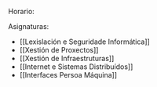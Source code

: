 Horario:

Asignaturas:
+ [[Lexislación e Seguridade Informática]]
+ [[Xestión de Proxectos]]
+ [[Xestión de Infraestruturas]]
+ [[Internet e Sistemas Distribuídos]]
+ [[Interfaces Persoa Máquina]]
